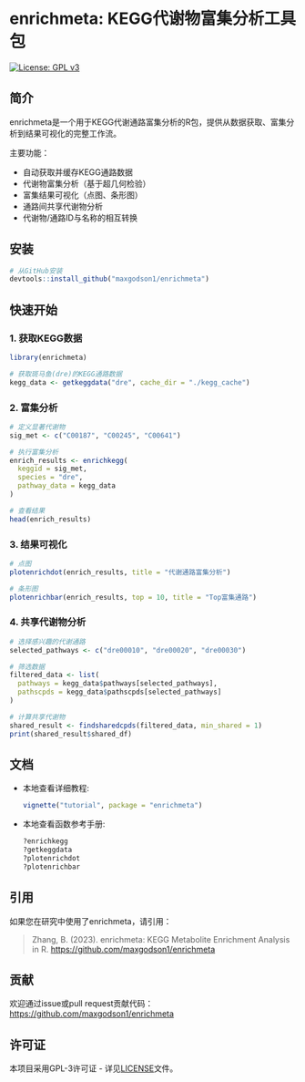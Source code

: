 # enrichmeta: KEGG代谢物富集分析工具包

[![License: GPL v3](https://img.shields.io/badge/License-GPLv3-blue.svg)](https://www.gnu.org/licenses/gpl-3.0)

## 简介

enrichmeta是一个用于KEGG代谢通路富集分析的R包，提供从数据获取、富集分析到结果可视化的完整工作流。

主要功能：
- 自动获取并缓存KEGG通路数据
- 代谢物富集分析（基于超几何检验）
- 富集结果可视化（点图、条形图）
- 通路间共享代谢物分析
- 代谢物/通路ID与名称的相互转换

## 安装

```r
# 从GitHub安装
devtools::install_github("maxgodson1/enrichmeta")
```

## 快速开始

### 1. 获取KEGG数据

```r
library(enrichmeta)

# 获取斑马鱼(dre)的KEGG通路数据
kegg_data <- getkeggdata("dre", cache_dir = "./kegg_cache")
```

### 2. 富集分析

```r
# 定义显著代谢物
sig_met <- c("C00187", "C00245", "C00641")

# 执行富集分析
enrich_results <- enrichkegg(
  keggid = sig_met,
  species = "dre",
  pathway_data = kegg_data
)

# 查看结果
head(enrich_results)
```

### 3. 结果可视化

```r
# 点图
plotenrichdot(enrich_results, title = "代谢通路富集分析")

# 条形图
plotenrichbar(enrich_results, top = 10, title = "Top富集通路")
```

### 4. 共享代谢物分析

```r
# 选择感兴趣的代谢通路
selected_pathways <- c("dre00010", "dre00020", "dre00030")

# 筛选数据
filtered_data <- list(
  pathways = kegg_data$pathways[selected_pathways],
  pathscpds = kegg_data$pathscpds[selected_pathways]
)

# 计算共享代谢物
shared_result <- findsharedcpds(filtered_data, min_shared = 1)
print(shared_result$shared_df)
```

## 文档

- 本地查看详细教程: 
  ```r
  vignette("tutorial", package = "enrichmeta")
  ```
  
- 本地查看函数参考手册: 
  ```r
  ?enrichkegg
  ?getkeggdata
  ?plotenrichdot
  ?plotenrichbar
  ```

## 引用

如果您在研究中使用了enrichmeta，请引用：

> Zhang, B. (2023). enrichmeta: KEGG Metabolite Enrichment Analysis in R. https://github.com/maxgodson1/enrichmeta

## 贡献

欢迎通过issue或pull request贡献代码：
https://github.com/maxgodson1/enrichmeta

## 许可证

本项目采用GPL-3许可证 - 详见[LICENSE](https://github.com/maxgodson1/enrichmeta/blob/master/LICENSE)文件。
